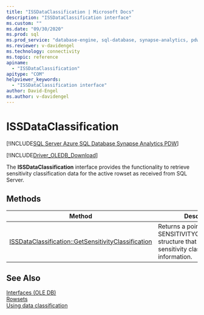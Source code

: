 ```yaml
---
title: "ISSDataClassification | Microsoft Docs"
description: "ISSDataClassification interface"
ms.custom: ""
ms.date: "09/30/2020"
ms.prod: sql
ms.prod_service: "database-engine, sql-database, synapse-analytics, pdw"
ms.reviewer: v-davidengel
ms.technology: connectivity
ms.topic: reference
apiname: 
  - "ISSDataClassification"
apitype: "COM"
helpviewer_keywords: 
  - "ISSDataClassification interface"
author: David-Engel
ms.author: v-davidengel
---
```

# ISSDataClassification
[!INCLUDE[SQL Server Azure SQL Database Synapse Analytics PDW](../../../includes/applies-to-version/sql-asdb-asa.md)]

[!INCLUDE[Driver_OLEDB_Download](../../../includes/driver_oledb_download.md)]

  The **ISSDataClassification** interface provides the functionality to retrieve sensitivity classification data for the active rowset as received from SQL Server.
  

## Methods

|Method|Description|  
|------------|-----------------|  
|[ISSDataClassification::GetSensitivityClassification](../../oledb/ole-db-interfaces/issdataclassification-getsensitivityclassification-ole-db.md)|Returns a pointer to a SENSITIVITYCLASSIFICATION structure that contains sensitivity classification information.|  

## See Also  
 [Interfaces &#40;OLE DB&#41;](../../oledb/ole-db-interfaces/oledb-driver-for-sql-server-ole-db-interfaces.md)   
 [Rowsets](../ole-db-rowsets/rowsets.md)   
 [Using data classification](../features/using-data-classification.md)
